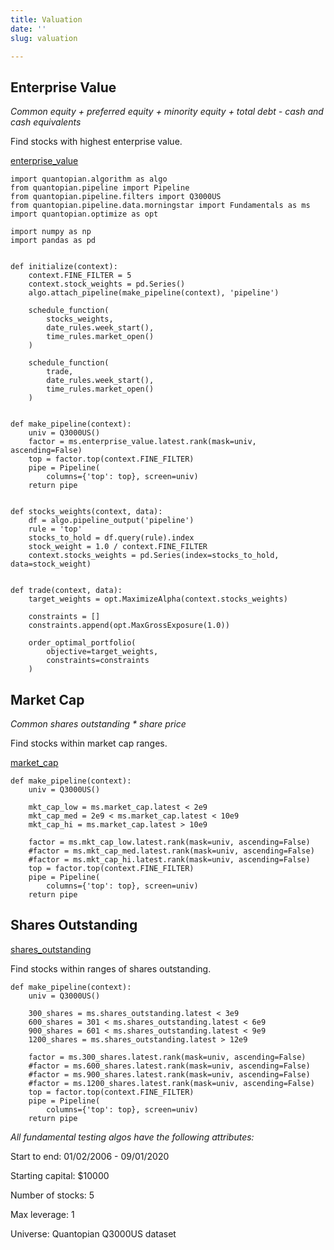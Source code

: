 ```yaml
---
title: Valuation
date: ''
slug: valuation

---
```

## Enterprise Value

_Common equity + preferred equity + minority equity + total debt - cash and cash equivalents_

Find stocks with highest enterprise value.

[enterprise_value](https://www.quantopian.com/docs/data-reference/morningstar_fundamentals#enterprise-value)

    import quantopian.algorithm as algo
    from quantopian.pipeline import Pipeline
    from quantopian.pipeline.filters import Q3000US
    from quantopian.pipeline.data.morningstar import Fundamentals as ms
    import quantopian.optimize as opt
    
    import numpy as np
    import pandas as pd
    
    
    def initialize(context):
        context.FINE_FILTER = 5
        context.stock_weights = pd.Series()
        algo.attach_pipeline(make_pipeline(context), 'pipeline')
    
        schedule_function(
            stocks_weights,
            date_rules.week_start(),
            time_rules.market_open()
        )
    
        schedule_function(
            trade,
            date_rules.week_start(),
            time_rules.market_open()
        )
    
    
    def make_pipeline(context):
        univ = Q3000US()
        factor = ms.enterprise_value.latest.rank(mask=univ, ascending=False)
        top = factor.top(context.FINE_FILTER)
        pipe = Pipeline(
            columns={'top': top}, screen=univ)
        return pipe
    
    
    def stocks_weights(context, data):
        df = algo.pipeline_output('pipeline')
        rule = 'top'
        stocks_to_hold = df.query(rule).index
        stock_weight = 1.0 / context.FINE_FILTER
        context.stocks_weights = pd.Series(index=stocks_to_hold, data=stock_weight)
    
    
    def trade(context, data):
        target_weights = opt.MaximizeAlpha(context.stocks_weights)
    
        constraints = []
        constraints.append(opt.MaxGrossExposure(1.0))
    
        order_optimal_portfolio(
            objective=target_weights,
            constraints=constraints
        )

## Market Cap

_Common shares outstanding * share price_

Find stocks within market cap ranges.

[market_cap](https://www.quantopian.com/docs/data-reference/morningstar_fundamentals#market-cap)

    def make_pipeline(context):
        univ = Q3000US()
    
        mkt_cap_low = ms.market_cap.latest < 2e9
        mkt_cap_med = 2e9 < ms.market_cap.latest < 10e9
        mkt_cap_hi = ms.market_cap.latest > 10e9
    
        factor = ms.mkt_cap_low.latest.rank(mask=univ, ascending=False)
        #factor = ms.mkt_cap_med.latest.rank(mask=univ, ascending=False)
        #factor = ms.mkt_cap_hi.latest.rank(mask=univ, ascending=False)
        top = factor.top(context.FINE_FILTER)
        pipe = Pipeline(
            columns={'top': top}, screen=univ)
        return pipe

## Shares Outstanding

[shares_outstanding](https://www.quantopian.com/docs/data-reference/morningstar_fundamentals#shares-outstanding)

Find stocks within ranges of shares outstanding.

    def make_pipeline(context):
        univ = Q3000US()
    
        300_shares = ms.shares_outstanding.latest < 3e9
        600_shares = 301 < ms.shares_outstanding.latest < 6e9
        900_shares = 601 < ms.shares_outstanding.latest < 9e9
        1200_shares = ms.shares_outstanding.latest > 12e9
    
        factor = ms.300_shares.latest.rank(mask=univ, ascending=False)
        #factor = ms.600_shares.latest.rank(mask=univ, ascending=False)
        #factor = ms.900_shares.latest.rank(mask=univ, ascending=False)
        #factor = ms.1200_shares.latest.rank(mask=univ, ascending=False)
        top = factor.top(context.FINE_FILTER)
        pipe = Pipeline(
            columns={'top': top}, screen=univ)
        return pipe

_All fundamental testing algos have the following attributes:_

Start to end: 01/02/2006 - 09/01/2020

Starting capital: $10000

Number of stocks: 5

Max leverage: 1

Universe: Quantopian Q3000US dataset
